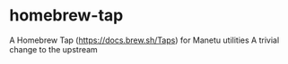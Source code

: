 # homebrew-tap
A Homebrew Tap (https://docs.brew.sh/Taps) for Manetu utilities
A trivial change to the upstream

